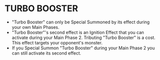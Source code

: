 
# TURBO BOOSTER

*   "Turbo Booster" can only be Special Summoned by its effect during your own Main Phases.
*   "Turbo Booster"'s second effect is an Ignition Effect that you can activate during your Main Phase 2. Tributing "Turbo Booster" is a cost. This effect targets your opponent's monster.
*   If you Special Summon "Turbo Booster" during your Main Phase 2 you can still activate its second effect.

  